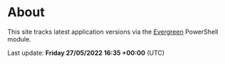 # About

This site tracks latest application versions via the [Evergreen](https://stealthpuppy.com/evergreen/) PowerShell module.

Last update: **Friday 27/05/2022 16:35 +00:00** (UTC)
